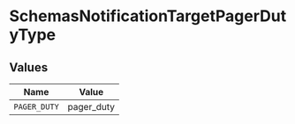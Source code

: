 # SchemasNotificationTargetPagerDutyType


## Values

| Name         | Value        |
| ------------ | ------------ |
| `PAGER_DUTY` | pager_duty   |